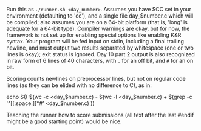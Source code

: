 Run this as `./runner.sh <day_number>`.  Assumes you have $CC set in
your environment (defaulting to 'cc'), and a single file day_$number.c
which will be compiled; also assumes you are on a 64-bit platform
(that is, 'long' is adequate for a 64-bit type).  Compiler warnings
are okay, but for now, the framework is not set up for enabling
special options like enabling K&R syntax.  Your program will be fed
input on stdin, including a final trailing newline, and must output
two results separated by whitespace (one or two lines is okay); exit
status is ignored.  Day 10 part 2 output is also recognized in raw
form of 6 lines of 40 characters, with `.` for an off bit, and `#` for
an on bit.

Scoring counts newlines on preprocessor lines, but not on regular code
lines (as they can be elided with no difference to C), as in:

  echo $(( $(wc -c <day_$number.c) - $(wc -l <day_$number.c)
           + $(grep -c '^[[:space:]]*#' <day_$number.c) ))

Teaching the runner how to score submissions (all text after the last
#endif might be a good starting point) would be nice.
